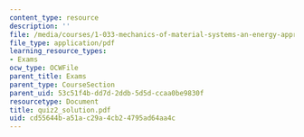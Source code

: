 ```yaml
---
content_type: resource
description: ''
file: /media/courses/1-033-mechanics-of-material-systems-an-energy-approach-fall-2003/cd55644ba51ac29a4cb24795ad64aa4c_quiz2_solution.pdf
file_type: application/pdf
learning_resource_types:
- Exams
ocw_type: OCWFile
parent_title: Exams
parent_type: CourseSection
parent_uid: 53c51f4b-dd7d-2ddb-5d5d-ccaa0be9830f
resourcetype: Document
title: quiz2_solution.pdf
uid: cd55644b-a51a-c29a-4cb2-4795ad64aa4c
---
```

